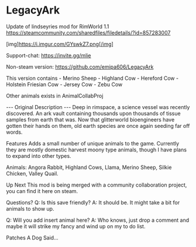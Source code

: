 ﻿# LegacyArk
Update of lindseyries mod for RimWorld 1.1
https://steamcommunity.com/sharedfiles/filedetails/?id=857283007

[img]https://i.imgur.com/GYswkZ7.png[/img]

Support-chat:
https://invite.gg/mlie

Non-steam version:
https://github.com/emipa606/LegacyArk

This version contains 
	- Merino Sheep
	- Highland Cow
	- Hereford Cow
	- Holstein Friesian Cow
	- Jersey Cow
	- Zebu Cow

Other animals exists in AnimalCollabProj

--- Original Description ---
Deep in rimspace, a science vessel was recently discovered. An ark vault containing thousands upon thousands of tissue samples from earth that was. Now that glitterworld bioengineers have gotten their hands on them, old earth species are once again seeding far off words.

Features
Adds a small number of unique animals to the game. Currently they are mostly domestic harvest moony type animals, though I have plans to expand into other types.

Animals: Angora Rabbit, Highland Cows, Llama, Merino Sheep, Silkie Chicken, Valley Quail.

Up Next
This mod is being merged with a community collaboration project, you can find it here on steam.

Questions?
Q: Is this save friendly?
A: It should be. It might take a bit for animals to show up.

Q: Will you add insert animal here?
A: Who knows, just drop a comment and maybe it will strike my fancy and wind up on my to do list.

Patches
A Dog Said…
